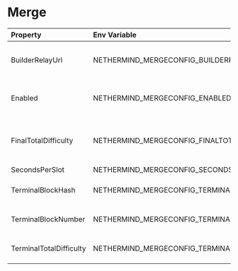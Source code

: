 # Merge



| Property | Env Variable | Description | Default |
| :--- | :--- | :--- | :--- |
| BuilderRelayUrl | NETHERMIND_MERGECONFIG_BUILDERRELAYURL | URL to Builder Relay. If set when building blocks nethermind will send them to the relay. | null |
| Enabled | NETHERMIND_MERGECONFIG_ENABLED | Defines whether the Merge plugin is enabled bundles are allowed. | false |
| FinalTotalDifficulty | NETHERMIND_MERGECONFIG_FINALTOTALDIFFICULTY | Final total difficulty is total difficulty of the last PoW block. FinalTotalDifficulty >= TerminalTotalDifficulty. | null |
| SecondsPerSlot | NETHERMIND_MERGECONFIG_SECONDSPERSLOT | Seconds per slot. | 12 |
| TerminalBlockHash | NETHERMIND_MERGECONFIG_TERMINALBLOCKHASH | Terminal PoW block hash used for transition process. | null |
| TerminalBlockNumber | NETHERMIND_MERGECONFIG_TERMINALBLOCKNUMBER | Terminal PoW block number used for transition process. |  |
| TerminalTotalDifficulty | NETHERMIND_MERGECONFIG_TERMINALTOTALDIFFICULTY | Terminal total difficulty used for transition process. | null |
